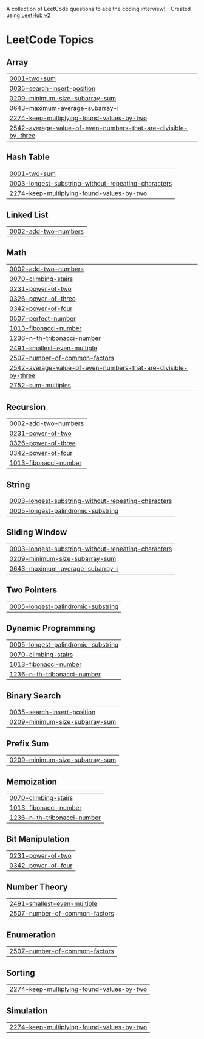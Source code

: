 A collection of LeetCode questions to ace the coding interview! - Created using [LeetHub v2](https://github.com/arunbhardwaj/LeetHub-2.0)
<!---LeetCode Topics Start-->
# LeetCode Topics
## Array
|  |
| ------- |
| [0001-two-sum](https://github.com/mohankumaryaka/Leetcode/tree/master/0001-two-sum) |
| [0035-search-insert-position](https://github.com/mohankumaryaka/Leetcode/tree/master/0035-search-insert-position) |
| [0209-minimum-size-subarray-sum](https://github.com/mohankumaryaka/Leetcode/tree/master/0209-minimum-size-subarray-sum) |
| [0643-maximum-average-subarray-i](https://github.com/mohankumaryaka/Leetcode/tree/master/0643-maximum-average-subarray-i) |
| [2274-keep-multiplying-found-values-by-two](https://github.com/mohankumaryaka/Leetcode/tree/master/2274-keep-multiplying-found-values-by-two) |
| [2542-average-value-of-even-numbers-that-are-divisible-by-three](https://github.com/mohankumaryaka/Leetcode/tree/master/2542-average-value-of-even-numbers-that-are-divisible-by-three) |
## Hash Table
|  |
| ------- |
| [0001-two-sum](https://github.com/mohankumaryaka/Leetcode/tree/master/0001-two-sum) |
| [0003-longest-substring-without-repeating-characters](https://github.com/mohankumaryaka/Leetcode/tree/master/0003-longest-substring-without-repeating-characters) |
| [2274-keep-multiplying-found-values-by-two](https://github.com/mohankumaryaka/Leetcode/tree/master/2274-keep-multiplying-found-values-by-two) |
## Linked List
|  |
| ------- |
| [0002-add-two-numbers](https://github.com/mohankumaryaka/Leetcode/tree/master/0002-add-two-numbers) |
## Math
|  |
| ------- |
| [0002-add-two-numbers](https://github.com/mohankumaryaka/Leetcode/tree/master/0002-add-two-numbers) |
| [0070-climbing-stairs](https://github.com/mohankumaryaka/Leetcode/tree/master/0070-climbing-stairs) |
| [0231-power-of-two](https://github.com/mohankumaryaka/Leetcode/tree/master/0231-power-of-two) |
| [0326-power-of-three](https://github.com/mohankumaryaka/Leetcode/tree/master/0326-power-of-three) |
| [0342-power-of-four](https://github.com/mohankumaryaka/Leetcode/tree/master/0342-power-of-four) |
| [0507-perfect-number](https://github.com/mohankumaryaka/Leetcode/tree/master/0507-perfect-number) |
| [1013-fibonacci-number](https://github.com/mohankumaryaka/Leetcode/tree/master/1013-fibonacci-number) |
| [1236-n-th-tribonacci-number](https://github.com/mohankumaryaka/Leetcode/tree/master/1236-n-th-tribonacci-number) |
| [2491-smallest-even-multiple](https://github.com/mohankumaryaka/Leetcode/tree/master/2491-smallest-even-multiple) |
| [2507-number-of-common-factors](https://github.com/mohankumaryaka/Leetcode/tree/master/2507-number-of-common-factors) |
| [2542-average-value-of-even-numbers-that-are-divisible-by-three](https://github.com/mohankumaryaka/Leetcode/tree/master/2542-average-value-of-even-numbers-that-are-divisible-by-three) |
| [2752-sum-multiples](https://github.com/mohankumaryaka/Leetcode/tree/master/2752-sum-multiples) |
## Recursion
|  |
| ------- |
| [0002-add-two-numbers](https://github.com/mohankumaryaka/Leetcode/tree/master/0002-add-two-numbers) |
| [0231-power-of-two](https://github.com/mohankumaryaka/Leetcode/tree/master/0231-power-of-two) |
| [0326-power-of-three](https://github.com/mohankumaryaka/Leetcode/tree/master/0326-power-of-three) |
| [0342-power-of-four](https://github.com/mohankumaryaka/Leetcode/tree/master/0342-power-of-four) |
| [1013-fibonacci-number](https://github.com/mohankumaryaka/Leetcode/tree/master/1013-fibonacci-number) |
## String
|  |
| ------- |
| [0003-longest-substring-without-repeating-characters](https://github.com/mohankumaryaka/Leetcode/tree/master/0003-longest-substring-without-repeating-characters) |
| [0005-longest-palindromic-substring](https://github.com/mohankumaryaka/Leetcode/tree/master/0005-longest-palindromic-substring) |
## Sliding Window
|  |
| ------- |
| [0003-longest-substring-without-repeating-characters](https://github.com/mohankumaryaka/Leetcode/tree/master/0003-longest-substring-without-repeating-characters) |
| [0209-minimum-size-subarray-sum](https://github.com/mohankumaryaka/Leetcode/tree/master/0209-minimum-size-subarray-sum) |
| [0643-maximum-average-subarray-i](https://github.com/mohankumaryaka/Leetcode/tree/master/0643-maximum-average-subarray-i) |
## Two Pointers
|  |
| ------- |
| [0005-longest-palindromic-substring](https://github.com/mohankumaryaka/Leetcode/tree/master/0005-longest-palindromic-substring) |
## Dynamic Programming
|  |
| ------- |
| [0005-longest-palindromic-substring](https://github.com/mohankumaryaka/Leetcode/tree/master/0005-longest-palindromic-substring) |
| [0070-climbing-stairs](https://github.com/mohankumaryaka/Leetcode/tree/master/0070-climbing-stairs) |
| [1013-fibonacci-number](https://github.com/mohankumaryaka/Leetcode/tree/master/1013-fibonacci-number) |
| [1236-n-th-tribonacci-number](https://github.com/mohankumaryaka/Leetcode/tree/master/1236-n-th-tribonacci-number) |
## Binary Search
|  |
| ------- |
| [0035-search-insert-position](https://github.com/mohankumaryaka/Leetcode/tree/master/0035-search-insert-position) |
| [0209-minimum-size-subarray-sum](https://github.com/mohankumaryaka/Leetcode/tree/master/0209-minimum-size-subarray-sum) |
## Prefix Sum
|  |
| ------- |
| [0209-minimum-size-subarray-sum](https://github.com/mohankumaryaka/Leetcode/tree/master/0209-minimum-size-subarray-sum) |
## Memoization
|  |
| ------- |
| [0070-climbing-stairs](https://github.com/mohankumaryaka/Leetcode/tree/master/0070-climbing-stairs) |
| [1013-fibonacci-number](https://github.com/mohankumaryaka/Leetcode/tree/master/1013-fibonacci-number) |
| [1236-n-th-tribonacci-number](https://github.com/mohankumaryaka/Leetcode/tree/master/1236-n-th-tribonacci-number) |
## Bit Manipulation
|  |
| ------- |
| [0231-power-of-two](https://github.com/mohankumaryaka/Leetcode/tree/master/0231-power-of-two) |
| [0342-power-of-four](https://github.com/mohankumaryaka/Leetcode/tree/master/0342-power-of-four) |
## Number Theory
|  |
| ------- |
| [2491-smallest-even-multiple](https://github.com/mohankumaryaka/Leetcode/tree/master/2491-smallest-even-multiple) |
| [2507-number-of-common-factors](https://github.com/mohankumaryaka/Leetcode/tree/master/2507-number-of-common-factors) |
## Enumeration
|  |
| ------- |
| [2507-number-of-common-factors](https://github.com/mohankumaryaka/Leetcode/tree/master/2507-number-of-common-factors) |
## Sorting
|  |
| ------- |
| [2274-keep-multiplying-found-values-by-two](https://github.com/mohankumaryaka/Leetcode/tree/master/2274-keep-multiplying-found-values-by-two) |
## Simulation
|  |
| ------- |
| [2274-keep-multiplying-found-values-by-two](https://github.com/mohankumaryaka/Leetcode/tree/master/2274-keep-multiplying-found-values-by-two) |
<!---LeetCode Topics End-->